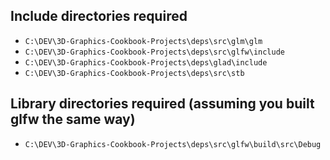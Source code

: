 
 
## Include directories required
  - `C:\DEV\3D-Graphics-Cookbook-Projects\deps\src\glm\glm`
  - `C:\DEV\3D-Graphics-Cookbook-Projects\deps\src\glfw\include`
  - `C:\DEV\3D-Graphics-Cookbook-Projects\deps\glad\include`
  - `C:\DEV\3D-Graphics-Cookbook-Projects\deps\src\stb`

## Library directories required (assuming you built glfw the same way)
  - `C:\DEV\3D-Graphics-Cookbook-Projects\deps\src\glfw\build\src\Debug`
